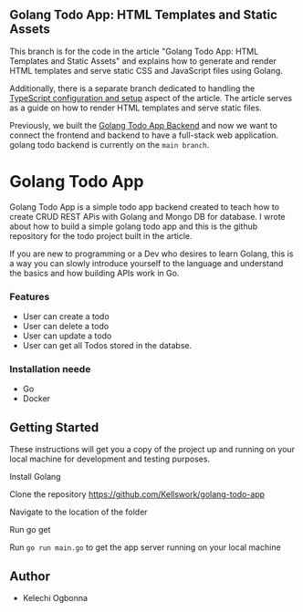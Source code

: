 ## Golang Todo App: HTML Templates and Static Assets

This branch is for the code in the article "Golang Todo App: HTML Templates and Static Assets" and explains how to generate and render HTML templates and serve static CSS and JavaScript files using Golang.

Additionally, there is a separate branch dedicated to handling the [TypeScript configuration and setup](https://github.com/Kellswork/golang-todo-app/tree/feat/add-typescript-configuration) aspect of the article.
The article serves as a guide on how to render HTML templates and serve static files.

Previously, we built the [ Golang Todo App Backend](https://www.agirlcodes.dev/build-todo-app-backend-golang-tutorial) and now we want to connect the frontend and backend to have a full-stack web application.
golang todo backend is currently on the `main branch`.

# Golang Todo App

Golang Todo App is a simple todo app backend created to teach how to create CRUD REST APis with Golang and Mongo DB for database. I wrote about how to build a simple golang todo app and this is the github repository for the todo project built in the article.

If you are new to programming or a Dev who desires to learn Golang, this is a way you can slowly introduce yourself to the language and understand the basics and how building APIs work in Go.

### Features

- User can create a todo
- User can delete a todo
- User can update a todo
- User can get all Todos stored in the databse.


### Installation neede
- Go
- Docker

## Getting Started
These instructions will get you a copy of the project up and running on your local machine for development and testing purposes.

Install Golang

Clone the repository https://github.com/Kellswork/golang-todo-app

Navigate to the location of the folder

Run go get

Run `go run main.go`  to get the app server running on your local machine


## Author
- Kelechi Ogbonna
